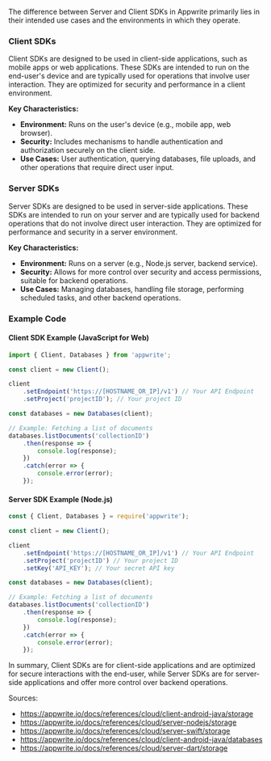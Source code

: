 The difference between Server and Client SDKs in Appwrite primarily lies in their intended use cases and the environments in which they operate.

### Client SDKs
Client SDKs are designed to be used in client-side applications, such as mobile apps or web applications. These SDKs are intended to run on the end-user's device and are typically used for operations that involve user interaction. They are optimized for security and performance in a client environment.

**Key Characteristics:**
- **Environment:** Runs on the user's device (e.g., mobile app, web browser).
- **Security:** Includes mechanisms to handle authentication and authorization securely on the client side.
- **Use Cases:** User authentication, querying databases, file uploads, and other operations that require direct user input.

### Server SDKs
Server SDKs are designed to be used in server-side applications. These SDKs are intended to run on your server and are typically used for backend operations that do not involve direct user interaction. They are optimized for performance and security in a server environment.

**Key Characteristics:**
- **Environment:** Runs on a server (e.g., Node.js server, backend service).
- **Security:** Allows for more control over security and access permissions, suitable for backend operations.
- **Use Cases:** Managing databases, handling file storage, performing scheduled tasks, and other backend operations.

### Example Code

#### Client SDK Example (JavaScript for Web)
```javascript
import { Client, Databases } from 'appwrite';

const client = new Client();

client
    .setEndpoint('https://[HOSTNAME_OR_IP]/v1') // Your API Endpoint
    .setProject('projectID'); // Your project ID

const databases = new Databases(client);

// Example: Fetching a list of documents
databases.listDocuments('collectionID')
    .then(response => {
        console.log(response);
    })
    .catch(error => {
        console.error(error);
    });
```

#### Server SDK Example (Node.js)
```javascript
const { Client, Databases } = require('appwrite');

const client = new Client();

client
    .setEndpoint('https://[HOSTNAME_OR_IP]/v1') // Your API Endpoint
    .setProject('projectID') // Your project ID
    .setKey('API_KEY'); // Your secret API key

const databases = new Databases(client);

// Example: Fetching a list of documents
databases.listDocuments('collectionID')
    .then(response => {
        console.log(response);
    })
    .catch(error => {
        console.error(error);
    });
```

In summary, Client SDKs are for client-side applications and are optimized for secure interactions with the end-user, while Server SDKs are for server-side applications and offer more control over backend operations.

Sources:
- https://appwrite.io/docs/references/cloud/client-android-java/storage
- https://appwrite.io/docs/references/cloud/server-nodejs/storage
- https://appwrite.io/docs/references/cloud/server-swift/storage
- https://appwrite.io/docs/references/cloud/client-android-java/databases
- https://appwrite.io/docs/references/cloud/server-dart/storage
